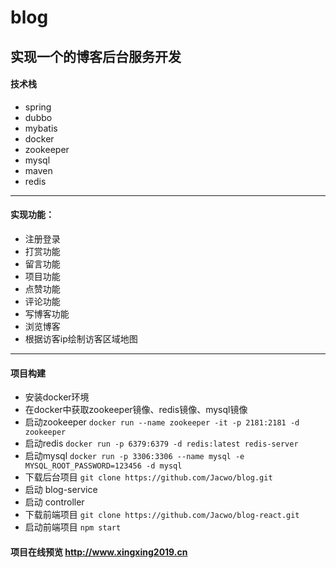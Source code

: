 # blog
## 实现一个的博客后台服务开发
#### 技术栈
- spring
- dubbo
- mybatis
- docker
- zookeeper
- mysql 
- maven 
- redis
---------------------------
#### 实现功能：
- 注册登录
- 打赏功能
- 留言功能
- 项目功能
- 点赞功能
- 评论功能
- 写博客功能
- 浏览博客
- 根据访客ip绘制访客区域地图
---------------------------
#### 项目构建
* 安装docker环境 
* 在docker中获取zookeeper镜像、redis镜像、mysql镜像
* 启动zookeeper ```docker run --name zookeeper -it -p 2181:2181 -d zookeeper```
* 启动redis ```docker run -p 6379:6379 -d redis:latest redis-server```
* 启动mysql ```docker run -p 3306:3306 --name mysql -e MYSQL_ROOT_PASSWORD=123456 -d mysql```
* 下载后台项目 ```git clone https://github.com/Jacwo/blog.git``` 
* 启动 blog-service 
* 启动 controller 
* 下载前端项目 ```git clone https://github.com/Jacwo/blog-react.git```
* 启动前端项目 ```npm start```


#### 项目在线预览 http://www.xingxing2019.cn


